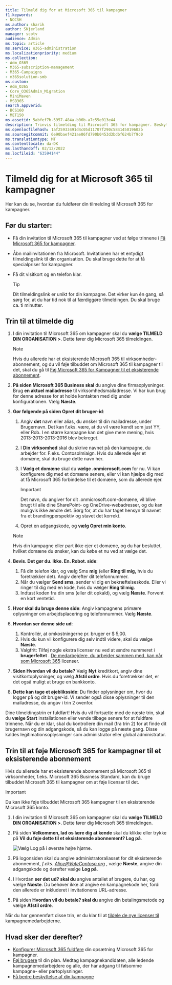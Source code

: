 ```yaml
---
title: Tilmeld dig for at Microsoft 365 til kampagner
f1.keywords:
- NOCSH
ms.author: sharik
author: SKjerland
manager: scotv
audience: Admin
ms.topic: article
ms.service: o365-administration
ms.localizationpriority: medium
ms.collection:
- Adm_O365
- M365-subscription-management
- M365-Campaigns
- m365solution-smb
ms.custom:
- Adm_O365
- Core_O365Admin_Migration
- MiniMaven
- MSB365
search.appverid:
- BCS160
- MET150
ms.assetid: 5abfef7b-5957-484a-b06b-a7c55e013e44
description: Trinvis tilmelding til Microsoft 365 for kampagner. Beskyt din kampagne mod cybertrusler mod mail, data og kommunikation.
ms.openlocfilehash: 1af25933491d4c05d11707f290c584145019602b
ms.sourcegitcommit: 6e90baef421ae06fd790b0453d3bdbf624b7f9c0
ms.translationtype: MT
ms.contentlocale: da-DK
ms.lasthandoff: 02/12/2022
ms.locfileid: "63594144"
---
```

# <a name="sign-up-for-microsoft-365-for-campaigns"></a>Tilmeld dig for at Microsoft 365 til kampagner 

Her kan du se, hvordan du fuldfører din tilmelding til Microsoft 365 for kampagner.

## <a name="before-you-start"></a>Før du starter:

- Få din invitation til Microsoft 365 til kampagner ved at følge trinnene i [Få Microsoft 365 for kampagner](get-microsoft-365-campaigns.md#get-microsoft-365-for-campaigns).
- Åbn mailinvitationen fra Microsoft. Invitationen har et entydigt tilmeldingslink til din organisation. Du skal bruge dette for at få specialpriser for kampagner.
- Få dit visitkort og en telefon klar.

    > [!TIP]
    > Dit tilmeldingslink er unikt for din kampagne. Det virker kun én gang, så sørg for, at du har tid nok til at færdiggøre tilmeldingen. Du skal bruge ca. ti minutter.

## <a name="steps-to-sign-up"></a>Trin til at tilmelde dig

1. I din invitation til Microsoft 365 om kampagner skal du **vælge TILMELD DIN ORGANISATION >**. Dette fører dig Microsoft 365 tilmeldingen.
    > [!NOTE]
    > Hvis du allerede har et eksisterende Microsoft 365 til virksomheder-abonnement, og du vil føje tilbuddet om Microsoft 365 til kampagner til det, skal du gå til [Føj Microsoft 365 for Kampagner til et eksisterende abonnement](#steps-to-add-microsoft-365-for-campaigns-to-an-existing-subscription).
1. **På siden Microsoft 365 Business skal** du angive dine firmaoplysninger. Brug **en aktuel mailadresse** til virksomhedsmailadresse. Vi har kun brug for denne adresse for at holde kontakten med dig under konfigurationen. Vælg **Næste**.
1. **Gør følgende på siden Opret dit bruger-id**:
    1. Angiv **det** navn eller alias, du ønsker til din mailadresse, under Brugernavn. Det kan f.eks. være, at du vil være kendt som just YY, eller Rob. I en større kampagne kan det give mere mening, hvis 2013-2013-2013-2016 blev bekreget.
    2. I **Din virksomhed** skal du skrive navnet på den kampagne, du arbejder for. F.eks. ContosoImiaign. Hvis du allerede ejer et domæne, skal du bruge dette navn her. 
    3. I **Vælg et domæne** skal du **vælge .onmicrosoft.com** for nu. Vi kan konfigurere dig med et domæne senere, eller vi kan hjælpe dig med at få Microsoft 365 forbindelse til et domæne, som du allerede ejer.

       > [!IMPORTANT]
       > Det navn, du angiver for dit .onmicrosoft.com-domæne, vil blive brugt til alle dine SharePoint- og OneDrive-webadresser, og du kan muligvis ikke ændre det. Sørg for, at du har taget hensyn til navnet fra et brandingperspektiv og stavet det korrekt.

    4. Opret en adgangskode, og **vælg Opret min konto**.
    > [!NOTE]
    > Hvis din kampagne eller part ikke ejer et domæne, og du har besluttet, hvilket domæne du ønsker, kan du købe et nu ved at vælge det.

4. **Bevis. Det gør du. Ikke. En. Robot. side**:
    1. Få din telefon klar, og vælg Sms **mig** (eller **Ring til mig,** hvis du foretrækker det). Angiv derefter dit telefonnummer. 
    2. Når du vælger **Send sms**, sender vi dig en bekræftelseskode. Eller vi ringer til dig med en kode, hvis du vælger **Ring til mig**.
    3. Indtast koden fra din sms (eller dit opkald), og vælg **Næste**. Forvent en kort ventetid. 
5. **Hvor skal du bruge denne side**: Angiv kampagnens primære oplysninger om arbejdsplacering og telefonnummer. Vælg **Næste**.
6. **Hvordan ser denne side ud**:
    1. Kontrollér, at omkostningerne pr. bruger er $ 5,00. 
    2. Hvis du kun vil konfigurere dig selv indtil videre, skal du vælge **Næste**. 
    3. Valgfrit: Tilføj nogle ekstra licenser nu ved at ændre nummeret i **brugerfeltet** . [De medarbejdere, du arbejder sammen med, kan når som Microsoft 365](../admin/add-users/add-users.md?toc=%2fmicrosoft-365%2fcampaigns%2ftoc.json) licenser.
7. **Siden Hvordan vil du betale?** Vælg **Nyt** kreditkort, angiv dine visitkortoplysninger, og vælg **Afstil ordre**. Hvis du foretrækker det, er det også muligt at bruge en bankkonto.
8. **Dette kan tage et øjebliksside**: Du finder oplysninger om, hvor du logger på og dit bruger-id. Vi sender også disse oplysninger til den mailadresse, du angav i trin 2 ovenfor.

Dine tilmeldingstrin er fuldført! Hvis du vil fortsætte med de næste trin, skal du **vælge Start** installationen eller vende tilbage senere for at fuldføre trinnene. Når du er klar, skal du kontrollere din mail (fra trin 2) for at finde dit brugernavn og din adgangskode, så du kan logge på næste gang. Disse kaldes legitimationsoplysninger som administrator eller global administrator.

## <a name="steps-to-add-microsoft-365-for-campaigns-to-an-existing-subscription"></a>Trin til at føje Microsoft 365 for kampagner til et eksisterende abonnement

Hvis du allerede har et eksisterende abonnement på Microsoft 365 til virksomheder, f.eks. Microsoft 365 Business Standard, kan du bruge tilbuddet Microsoft 365 til kampagner om at føje licenser til det.
> [!IMPORTANT]
> Du kan ikke føje tilbuddet Microsoft 365 kampagner til en eksisterende Microsoft 365 konto.

1. I din invitation til Microsoft 365 om kampagner skal du **vælge TILMELD DIN ORGANISATION >**. Dette fører dig Microsoft 365 tilmeldingen.
2. På siden **Velkommen, lad os lære dig at kende** skal du klikke eller trykke på **Vil du føje dette til et eksisterende abonnement? Log på**.
    
    ![Vælg Log på i øverste højre hjørne.](../media/addtoexisting.png)
3. På logonsiden skal du angive administratoraliasset for dit eksisterende abonnement, *f.eks. Alice@VoteContoso.org <span></span>*, vælge **Næste**, angive din adgangskode og derefter vælge **Log på**.
4. I Hvordan **ser det ud? skal du** angive antallet af brugere, du har, og vælge **Næste**. Du behøver ikke at angive en kampagnekode her, fordi den allerede er inkluderet i invitationens URL-adresse.
5. På siden **Hvordan vil du betale? skal du** angive din betalingsmetode og vælge **Afstil ordre**.

Når du har gennemført disse trin, er du klar til at [tildele de nye licenser til](../admin/manage/assign-licenses-to-users.md) kampagnemedarbejderne.

## <a name="whats-next"></a>Hvad sker der derefter?

- [Konfigurer Microsoft 365 fuldføre](../business/set-up.md?toc=/microsoft-365/campaigns/toc.json) din opsætning Microsoft 365 for kampagner.
- [Føj brugere](../admin/add-users/add-users.md?toc=%2fmicrosoft-365%2fcampaigns%2ftoc.json) til din plan. Medtag kampagnekandidaten, alle ledende kampagnemedarbejdere og alle, der har adgang til følsomme kampagne- eller partoplysninger.
- [Få bedre beskyttelse af din kampagne](m365-campaigns-security-overview.md)
